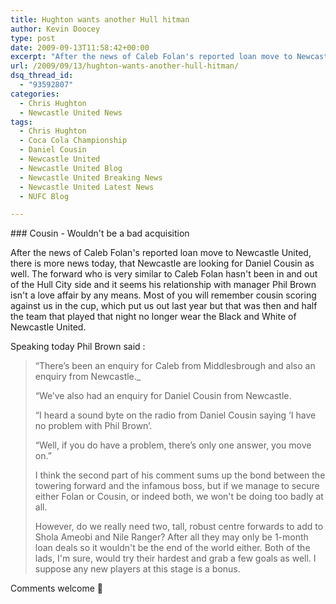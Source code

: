 ```yaml
---
title: Hughton wants another Hull hitman
author: Kevin Doocey
type: post
date: 2009-09-13T11:58:42+00:00
excerpt: "After the news of Caleb Folan's reported loan move to Newcastle United, there is more news today, that Newcastle are.."
url: /2009/09/13/hughton-wants-another-hull-hitman/
dsq_thread_id:
  - "93592807"
categories:
  - Chris Hughton
  - Newcastle United News
tags:
  - Chris Hughton
  - Coca Cola Championship
  - Daniel Cousin
  - Newcastle United
  - Newcastle United Blog
  - Newcastle United Breaking News
  - Newcastle United Latest News
  - NUFC Blog

---
```

### Cousin - Wouldn't be a bad acquisition

After the news of Caleb Folan's reported loan move to Newcastle United, there is more news today, that Newcastle are looking for Daniel Cousin as well. The forward who is very similar to Caleb Folan hasn't been in and out of the Hull City side and it seems his relationship with manager Phil Brown isn't a love affair by any means. Most of you will remember cousin scoring against us in the  cup, which put us out last year but that was then and half the team that played that night no longer wear the Black and White of Newcastle United.

Speaking today Phil Brown said :

> “There’s been an enquiry for Caleb from Middlesbrough and also an enquiry from Newcastle._
>
> “We’ve also had an enquiry for Daniel Cousin from Newcastle.</p>
>
> “I heard a sound byte on the radio from Daniel Cousin saying ‘I have no problem with Phil Brown’.
>
> “Well, if you do have a problem, there’s only one answer, you move on.”
>
> I think the second part of his comment sums up the bond between the towering forward and the infamous boss, but if we manage to secure either Folan or Cousin, or indeed both, we won't be doing too badly at all.
>
> However, do we really need two, tall, robust centre forwards to add to Shola Ameobi and Nile Ranger? After all they may only be 1-month loan deals so it wouldn't be the end of the world either. Both of the lads, I'm sure, would try their hardest and grab a few goals as well. I suppose any new players at this stage is a bonus.
>

Comments welcome 🙂
